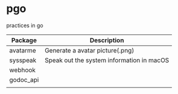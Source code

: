 # pgo
practices in go

| Package | Description |
| --- | ----------- |
| avatarme | Generate a avatar picture(.png) |
| sysspeak | Speak out the system information in macOS |
| webhook |  |
| godoc_api |  |
|  |  |